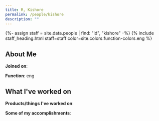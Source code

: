 ```yaml
---
title: R, Kishore
permalink: /people/kishore
description: ""
---
```


{%- assign staff = site.data.people | find: "id", "kishore" -%}
{% include staff_heading.html staff=staff color=site.colors.function-colors.eng %}

## About Me

**Joined on**: 

**Function**: eng

## What I've worked on

**Products/things I've worked on**:


**Some of my accomplishments**:

